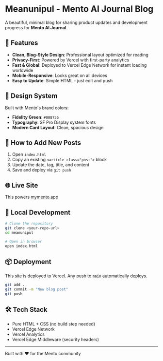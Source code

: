 # Meanunipul - Mento AI Journal Blog

A beautiful, minimal blog for sharing product updates and development progress for **Mento AI Journal**.

## 🚀 Features

- **Clean, Blog-Style Design**: Professional layout optimized for reading
- **Privacy-First**: Powered by Vercel with first-party analytics
- **Fast & Global**: Deployed to Vercel Edge Network for instant loading worldwide
- **Mobile-Responsive**: Looks great on all devices
- **Easy to Update**: Simple HTML - just edit and push

## 🎨 Design System

Built with Mento's brand colors:
- **Fidelity Green**: `#008755`
- **Typography**: SF Pro Display system fonts
- **Modern Card Layout**: Clean, spacious design

## 📝 How to Add New Posts

1. Open `index.html`
2. Copy an existing `<article class="post">` block
3. Update the date, tag, title, and content
4. Save and deploy via `git push`

## 🌐 Live Site

This powers [mymento.app](https://www.mymento.app/)

## 🔧 Local Development

```bash
# Clone the repository
git clone <your-repo-url>
cd meanunipul

# Open in browser
open index.html
```

## 📦 Deployment

This site is deployed to Vercel. Any push to `main` automatically deploys.

```bash
git add .
git commit -m "New blog post"
git push
```

## 🛠️ Tech Stack

- Pure HTML + CSS (no build step needed)
- Vercel Edge Network
- Vercel Analytics
- Vercel Edge Middleware (security headers)

---

Built with ❤️ for the Mento community
